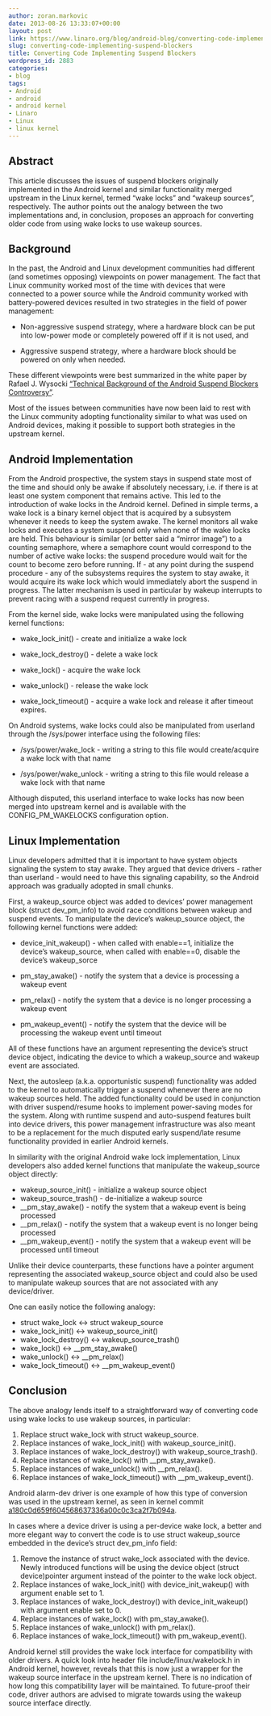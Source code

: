 ```yaml
---
author: zoran.markovic
date: 2013-08-26 13:33:07+00:00
layout: post
link: https://www.linaro.org/blog/android-blog/converting-code-implementing-suspend-blockers/
slug: converting-code-implementing-suspend-blockers
title: Converting Code Implementing Suspend Blockers
wordpress_id: 2883
categories:
- blog
tags:
- Android
- android
- android kernel
- Linaro
- Linux
- linux kernel
---
```


## Abstract

This article discusses the issues of suspend blockers originally implemented in the Android kernel and similar functionality merged upstream in the Linux kernel, termed “wake locks” and “wakeup sources”, respectively. The author points out the analogy between the two implementations and, in conclusion, proposes an approach for converting older code from using wake locks to use wakeup sources.

## Background

In the past, the Android and Linux development communities had different (and sometimes opposing) viewpoints on power management. The fact that Linux community worked most of the time with devices that were connected to a power source while the Android community worked with battery-powered devices resulted in two strategies in the field of power management:

* Non-aggressive suspend strategy, where a hardware block can be put into low-power mode or completely powered off if it is not used, and

* Aggressive suspend strategy, where a hardware block should be powered on only when needed.

These different viewpoints were best summarized in the white paper by Rafael J. Wysocki [“Technical Background of the Android Suspend Blockers Controversy”](http://lwn.net/images/pdf/suspend_blockers.pdf).

Most of the issues between communities have now been laid to rest with the Linux community adopting functionality similar to what was used on Android devices, making it possible to support both strategies in the upstream kernel.

## Android Implementation

From the Android prospective, the system stays in suspend state most of the time and should only be awake if absolutely necessary, i.e. if there is at least one system component that remains active. This led to the introduction of wake locks in the Android kernel. Defined in simple terms, a wake lock is a binary kernel object that is acquired by a subsystem whenever it needs to keep the system awake. The kernel monitors all wake locks and executes a system suspend only when none of the wake locks are held. This behaviour is similar (or better said a “mirror image”) to a counting semaphore, where a semaphore count would correspond to the number of active wake locks: the suspend procedure would wait for the count to become zero before running. If - at any point during the suspend procedure - any of the subsystems requires the system to stay awake, it would acquire its wake lock which would immediately abort the suspend in progress. The latter mechanism is used in particular by wakeup interrupts to prevent racing with a suspend request currently in progress.

From the kernel side, wake locks were manipulated using the following kernel functions:


  * wake_lock_init() - create and initialize a wake lock

  * wake_lock_destroy() - delete a wake lock

  * wake_lock() - acquire the wake lock

  * wake_unlock() - release the wake lock
  
  * wake_lock_timeout() - acquire a wake lock and release it after timeout expires.

On Android systems, wake locks could also be manipulated from userland through the /sys/power interface using the following files:

  * /sys/power/wake_lock - writing a string to this file would create/acquire a wake lock with that name
  
  * /sys/power/wake_unlock - writing a string to this file would release a wake lock with that name

Although disputed, this userland interface to wake locks has now been merged into upstream kernel and is available with the CONFIG_PM_WAKELOCKS configuration option.

## Linux Implementation

Linux developers admitted that it is important to have system objects signaling the system to stay awake. They argued that device drivers - rather than userland - would need to have this signaling capability, so the Android approach was gradually adopted in small chunks.

First, a wakeup_source object was added to devices’ power management block (struct dev_pm_info) to avoid race conditions between wakeup and suspend events. To manipulate the device’s wakeup_source object, the following kernel functions were added:

  * device_init_wakeup() - when called with enable==1, initialize the device’s wakeup_source, when called with enable==0, disable the device’s wakeup_sorce

  * pm_stay_awake() - notify the system that a device is processing a wakeup event

  * pm_relax() - notify the system that a device is no longer processing a wakeup event
  
  * pm_wakeup_event() - notify the system that the device will be processing the wakeup event until timeout

All of these functions have an argument representing the device’s struct device object, indicating the device to which a wakeup_source and wakeup event are associated.

Next, the autosleep (a.k.a. opportunistic suspend) functionality was added to the kernel to automatically trigger a suspend whenever there are no wakeup sources held. The added functionality could be used in conjunction with driver suspend/resume hooks to implement power-saving modes for the system. Along with runtime suspend and auto-suspend features built into device drivers, this power management infrastructure was also meant to be a replacement for the much disputed early suspend/late resume functionality provided in earlier Android kernels.

In similarity with the original Android wake lock implementation, Linux developers also added kernel functions that manipulate the wakeup_source object directly:

  * wakeup_source_init() - initialize a wakeup source object
  * wakeup_source_trash() - de-initialize a wakeup source 
  * \_\_pm_stay_awake() - notify the system that a wakeup event is being processed
  * \_\_pm_relax() - notify the system that a wakeup event is no longer being processed
  * \_\_pm_wakeup_event() - notify the system that a wakeup event will be processed until timeout

Unlike their device counterparts, these functions have a pointer argument representing the associated wakeup_source object and could also be used to manipulate wakeup sources that are not associated with any device/driver.

One can easily notice the following analogy:

  * struct wake_lock <-> struct wakeup_source
  * wake_lock_init() <-> wakeup_source_init()
  * wake_lock_destroy() <-> wakeup_source_trash()
  * wake_lock() <-> \_\_pm_stay_awake()
  * wake_unlock() <-> \_\_pm_relax()
  * wake_lock_timeout() <-> \_\_pm_wakeup_event()

## Conclusion

The above analogy lends itself to a straightforward way of converting code using wake locks to use wakeup sources, in particular:

  1. Replace struct wake_lock with struct wakeup_source.
  2. Replace instances of wake_lock_init() with wakeup_source_init().
  3. Replace instances of wake_lock_destroy() with wakeup_source_trash().
  4. Replace instances of wake_lock() with \__pm_stay_awake().
  5. Replace instances of wake_unlock() with \__pm_relax().
  6. Replace instances of wake_lock_timeout() with \__pm_wakeup_event().

Android alarm-dev driver is one example of how this type of conversion was used in the upstream kernel, as seen in kernel commit [a180c0d659f604568637336a00c0c3ca2f7b094a](https://git.kernel.org/cgit/linux/kernel/git/torvalds/linux.git/commit/drivers/staging/android/alarm-dev.c?id=a180c0d659f604568637336a00c0c3ca2f7b094a).

In cases where a device driver is using a per-device wake lock, a better and more elegant way to convert the code is to use struct wakeup_source embedded in the device’s struct dev_pm_info field:

  1. Remove the instance of struct wake_lock associated with the device. Newly introduced functions will be using the device object (struct device)pointer argument instead of the pointer to the wake lock object.
  2. Replace instances of wake_lock_init() with device_init_wakeup() with argument enable set to 1.
  3. Replace instances of wake_lock_destroy() with device_init_wakeup() with argument enable set to 0.
  4. Replace instances of wake_lock() with pm_stay_awake().
  5. Replace instances of wake_unlock() with pm_relax().
  6. Replace instances of wake_lock_timeout() with pm_wakeup_event().
  
Android kernel still provides the wake lock interface for compatibility with older drivers. A quick look into header file include/linux/wakelock.h in Android kernel, however, reveals that this is now just a wrapper for the wakeup source interface in the upstream kernel. There is no indication of how long this compatibility layer will be maintained. To future-proof their code, driver authors are advised to migrate towards using the wakeup source interface directly.
